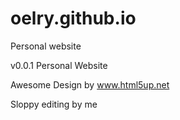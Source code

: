 # oelry.github.io
Personal website

v0.0.1 Personal Website

Awesome Design by www.html5up.net

Sloppy editing by me
